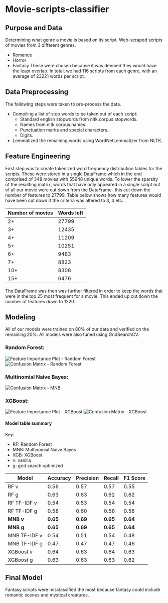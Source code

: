 # Movie-scripts-classifier

## Purpose and Data
Determining what genre a movie is based on its script.
Web-scraped scripts of movies from 3 different genres.
- Romance
- Horror
- Fantasy
These were chosen because it was deemed they would have the least overlap.
In total, we had 116 scripts from each genre, with an average of 23221 words per script.

## Data Preprocessing
The following steps were taken to pre-process the data.
- Compiling a list of stop words to be taken out of each script:
  - Standard english stopwords from nltk.corpus.stopwords.
  - Names from nltk.corpus.names.
  - Punctuation marks and special characters.
  - Digits.
- Lemmatized the remaining words using WordNetLemmatizer from NLTK.

## Feature Engineering
First step was to create tokenized word frequency distribution tables for the scripts. These were stored in a single DataFrame which in the end comprised of 348 movies with 55948 unique words.
To lower the sparsity of the resulting matrix, words that have only appeared in a single script out of all our movie were cut down from the DataFrame- this cut down the number of features to 27799. Table below shows how many features would have been cut down if the criteria was altered to 3, 4 etc...

|Number of movies |  Words left |
|-----------------|-------------|
|2+               |   27799     |
|3+               |   12435     |
|4+               |   11209     |
|5+               |   10251     |
|6+               |   9483      |
|7+               |   8823      |
|10+              |   8308      |
|15+              |   6476      |

The DataFrame was then was further filtered in order to keep the words that were in the top 25 most frequent for a movie.
This ended up cut down the number of features down to 1220.

## Modeling
All of our models were trained on 80% of our data and verified on the remaining 20%.
All models were also tuned using GridSearchCV.

### Random Forest:
![Feature Importance Plot - Random Forest](Notebooks/images/img3-rfg.png)
![Confusion Matrix - Random Forest](Notebooks/images/img4-rfg.png)

### Multinomial Naive Bayes:
![Confusion Matrix - MNB](Notebooks/images/img8-mnbgs.png)

### XGBoost:
![Feature Importance Plot - XGBoost](Notebooks/images/img91-xgb.png)
![Confusion Matrix - XGBoost](Notebooks/images/img92-xgb.png)

#### Model table summary
Key:
- RF: Random Forest
- MNB: Multinomial Naive Bayes
- XGB: XGBoost
- v: vanilla
- g: grid search optimized


|Model          |Accuracy       |Precision       |Recall         |F1 Score       |
|---------------|---------------|----------------|---------------|---------------|
|RF v           | 0.56          |  0.57          |  0.57         | 0.55          |
|RF g           | 0.63          |  0.63          |  0.62         | 0.62          |
|RF TF-IDF v    | 0.54          |  0.53          |  0.54         | 0.54          |
|RF TF-IDF g    | 0.58          |  0.60          |  0.58         | 0.58          |
|**MNB v**      |**0.65**       |**0.69**        |**0.65**       |**0.64**       |
|**MNB g**      |**0.65**       |**0.69**        |**0.65**       |**0.64**       |
|MNB TF-IDF v   | 0.54          |  0.51          |  0.54         | 0.48          |
|MNB TF-IDF g   | 0.47          |  0.47          |  0.47         | 0.46          |
|XGBoost v      | 0.64          |  0.63          |  0.64         | 0.63          |
|XGBoost g      | 0.63          |  0.63          |  0.63         | 0.62          |

## Final Model
Fantasy scripts were misclassified the most because fantasy could include romantic scenes and mystical creatures.
